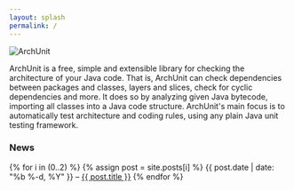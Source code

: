 ```yaml
---
layout: splash
permalink: /
---
```


![ArchUnit](assets/ArchUnit-Logo.png)

ArchUnit is a free, simple and extensible library for checking the architecture of your Java code. That is, ArchUnit can check dependencies between packages and classes, layers and slices, check for cyclic dependencies and more. It does so by analyzing given Java bytecode, importing all classes into a Java code structure.
ArchUnit's main focus is to automatically test architecture and coding rules, using any plain Java unit testing framework.

### News

{% for i in (0..2) %}
{% assign post = site.posts[i] %}
<span class="post-date">{{ post.date | date: "%b %-d, %Y" }}</span> – <a class="post-link" href="{{ post.url }}">{{ post.title }}</a>
{% endfor %}


